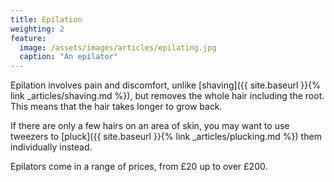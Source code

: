 ```yaml
---
title: Epilation
weighting: 2
feature:
  image: /assets/images/articles/epilating.jpg
  caption: "An epilator"
---
```


Epilation involves pain and discomfort, unlike [shaving]({{ site.baseurl }}{% link _articles/shaving.md %}), but removes the whole hair including the root. This means that the hair takes longer to grow back.

If there are only a few hairs on an area of skin, you may want to use tweezers to [pluck]({{ site.baseurl }}{% link _articles/plucking.md %}) them individually instead.

Epilators come in a range of prices, from £20 up to over £200.

